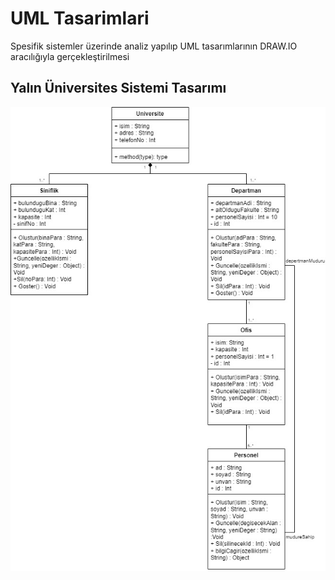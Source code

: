 # UML Tasarimlari
Spesifik sistemler üzerinde analiz yapılıp UML tasarımlarının DRAW.IO aracılığıyla gerçekleştirilmesi

## Yalın Üniversites Sistemi Tasarımı
![Üniversite Sistem Tasarımı](https://github.com/muhendisonur/UML-Tasarimlari/blob/main/Basit%20%C3%9Cniversite%20Sistemi/universite-tasar%C4%B1m.jpg?raw=true)
